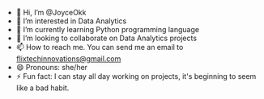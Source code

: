 - 👋 Hi, I’m @JoyceOkk
- 👀 I’m interested in Data Analytics
- 🌱 I’m currently learning Python programming language
- 💞️ I’m looking to collaborate on Data Analytics projects
- 📫 How to reach me. You can send me an email to flixtechinnovations@gmail.com
- 😄 Pronouns: she/her
- ⚡ Fun fact: I can stay all day working on projects, it's beginning to seem like a bad habit.

<!---
JoyceOkk/JoyceOkk is a ✨ Data Analyst ✨ repository because its `README.md` (this file) appears on your GitHub profile.
You can click the Preview link to take a look at your changes.
--->
